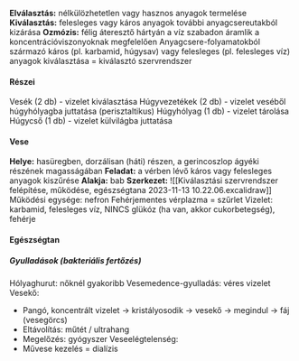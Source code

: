 **Elválasztás:** nélkülözhetetlen vagy hasznos anyagok termelése
**Kiválasztás:** felesleges vagy káros anyagok további anyagcsereutakból kizárása
**Ozmózis:** félig áteresztő hártyán a víz szabadon áramlik a koncentrációviszonyoknak megfelelően
Anyagcsere-folyamatokból származó káros (pl. karbamid, húgysav) vagy felesleges (pl. felesleges víz) anyagok kiválasztása = kiválasztó szervrendszer
#### Részei
Vesék (2 db) - vizelet kiválasztása
Húgyvezetékek (2 db) - vizelet veséből húgyhólyagba juttatása (perisztaltikus)
Húgyhólyag (1 db) - vizelet tárolása
Húgycső (1 db) - vizelet külvilágba juttatása
#### Vese
**Helye:** hasüregben, dorzálisan (háti) részen, a gerincoszlop ágyéki részének magasságában 
**Feladat:** a vérben lévő káros vagy felesleges anyagok kiszűrése
**Alakja:** bab
**Szerkezet:**
![[Kiválasztási szervrendszer felépítése, működése, egészségtana 2023-11-13 10.22.06.excalidraw]]
Működési egysége: nefron
Fehérjementes vérplazma = szűrlet
Vizelet: karbamid, felesleges víz, NINCS glükóz (ha van, akkor cukorbetegség), fehérje
#### Egészségtan
##### Gyulladások (bakteriális fertőzés)
Hólyaghurut: nőknél gyakoribb
Vesemedence-gyulladás: véres vizelet
Vesekő:
- Pangó, koncentrált vizelet → kristályosodik → vesekő → megindul → fáj (vesegörcs)
- Eltávolítás: műtét / ultrahang
- Megelőzés: gyógyszer
Veseelégtelenség:
- Művese kezelés = dialízis